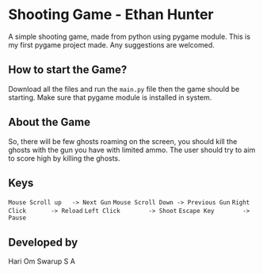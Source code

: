 # Shooting Game - Ethan Hunter
A simple shooting game, made from python using pygame module. This is my first pygame project made. Any suggestions are welcomed.
## How to start the Game?
Download all the files and run the `main.py` file then the game should be starting. Make sure that pygame module is installed in system.

## About the Game
So, there will be few ghosts roaming on the screen, you should kill the ghosts with the gun you have with limited ammo. The user should try to aim to score high by killing the ghosts.

## Keys

`Mouse Scroll up   -> Next Gun`
`Mouse Scroll Down -> Previous Gun`
`Right Click       -> Reload`
`Left Click        -> Shoot`
`Escape Key        -> Pause`

##  Developed by
Hari Om Swarup S A
